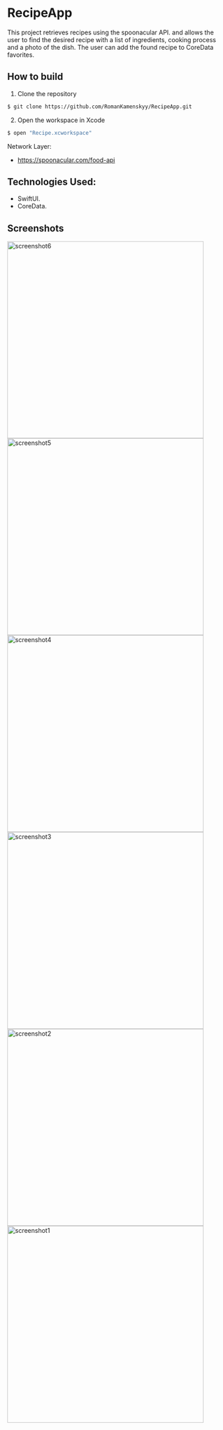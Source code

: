 # RecipeApp
This project retrieves recipes using the spoonacular API. and allows the user to find the desired recipe with a list of ingredients, cooking process and a photo of the dish. 
The user can add the found recipe to CoreData favorites.

## How to build
1. Clone the repository
```bash
$ git clone https://github.com/RomanKamenskyy/RecipeApp.git
```
2.  Open the workspace in Xcode
```bash
$ open "Recipe.xcworkspace"
```

Network Layer:
- https://spoonacular.com/food-api

## Technologies Used:
- SwiftUI.
- CoreData.

## Screenshots
<img width="449" alt="screenshot6" 
src="https://github.com/user-attachments/assets/8b0f046b-6760-4501-bc70-052eed5f357a">
<img width="449" alt="screenshot5" 
src="https://github.com/user-attachments/assets/9f3c769a-7a6e-4b66-b366-faf7b083f457">
<img width="449" alt="screenshot4" 
src="https://github.com/user-attachments/assets/0205c456-a2fd-4d72-983d-ac236235c764">
<img width="449" alt="screenshot3" 
src="https://github.com/user-attachments/assets/96fa5f60-b895-4c51-9b7c-09a28d4bef21">
<img width="449" alt="screenshot2" 
src="https://github.com/user-attachments/assets/ab854287-e43e-4f57-b705-a38ecc8728c4">
<img width="449" alt="screenshot1" 
src="https://github.com/user-attachments/assets/a1dc450c-72cb-40fb-b42b-6ae0d6dcbed0">







